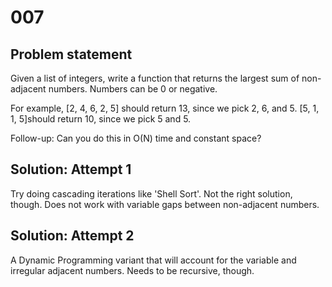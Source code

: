 
# 007

## Problem statement

Given a list of integers, write a function that returns the largest sum of non-adjacent numbers. Numbers can be 0 or negative.

For example, [2, 4, 6, 2, 5] should return 13, since we pick 2, 6, and 5. [5, 1, 1, 5]should return 10, since we pick 5 and 5.

Follow-up: Can you do this in O(N) time and constant space?

## Solution: Attempt 1

Try doing cascading iterations like 'Shell Sort'.  Not the right solution, though. Does not work with variable gaps between non-adjacent numbers.

## Solution: Attempt 2

A Dynamic Programming variant that will account for the variable and irregular adjacent numbers. Needs to be recursive, though.